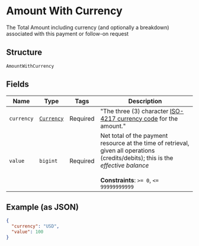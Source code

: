 
# Amount With Currency

The Total Amount including currency (and optionally a breakdown) associated with this payment or follow-on request

## Structure

`AmountWithCurrency`

## Fields

| Name | Type | Tags | Description |
|  --- | --- | --- | --- |
| `currency` | [`Currency`](../../doc/models/currency.md) | Required | "The three (3) character [ISO-4217 currency code](page:reference/iso-currency-codes) for the amount." |
| `value` | `bigint` | Required | Net total of the payment resource at the time of retrieval, given all operations (credits/debits); this is the *effective balance*<br><br>**Constraints**: `>= 0`, `<= 99999999999` |

## Example (as JSON)

```json
{
  "currency": "USD",
  "value": 100
}
```

